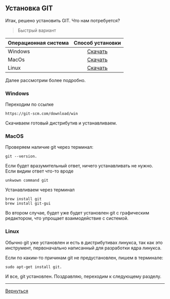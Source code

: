 ## Установка GIT

Итак, решено установить GIT. Что нам потребуется?

> Быстрый вариант 

Oперационная система     | Способ установки
---------|:-------:
Windows  |   [Скачать](https://git-scm.com/download/win)
MacOs    |   [Скачать](https://git-scm.com/download/mac)
Linux    |   [Скачать](https://git-scm.com/download/linux)

Далее рассмотрим более подробно.
### Windows
Переходим по ссылке

    https://git-scm.com/download/win

Скачиваем готовый дистрибутив и устанавливаем.
### MacOS
Проверяем наличие git через терминал:

    git --version.

Если будет вразумительный ответ, ничего устанавливать не нужно.     
Если видим ответ что-то вроде

    unkwown command git  
Устанавливаем через терминал

    brew install git
    brew install git-gui

Во втором случае, будет уже будет установлен git с графическим редактором, что упрощает взаимодействие с системой.
### Linux
Обычно git уже установлен и есть в дистрибутивах линукса, так как это инструмент, первоначально написанный для разработки ядра линукса.

Если по каким-то причинам git не предустановлен, пишем в терминале:

    sudo apt-get install git. 
И все, git установлен. Поздравляю, переходим к следующему разделу.

---
[Вернуться](readme.md)